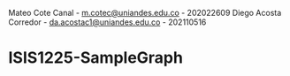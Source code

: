 Mateo Cote Canal - m.cotec@uniandes.edu.co - 202022609 
Diego Acosta Corredor - da.acostac1@uniandes.edu.co - 202110516
# ISIS1225-SampleGraph